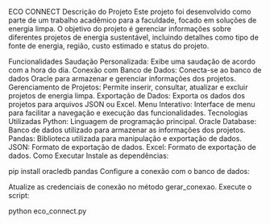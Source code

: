 
ECO CONNECT
Descrição do Projeto
Este projeto foi desenvolvido como parte de um trabalho acadêmico para a faculdade, focado em soluções de energia limpa. O objetivo do projeto é gerenciar informações sobre diferentes projetos de energia sustentável, incluindo detalhes como tipo de fonte de energia, região, custo estimado e status do projeto.

Funcionalidades
Saudação Personalizada: Exibe uma saudação de acordo com a hora do dia.
Conexão com Banco de Dados: Conecta-se ao banco de dados Oracle para armazenar e gerenciar informações dos projetos.
Gerenciamento de Projetos: Permite inserir, consultar, atualizar e excluir projetos de energia limpa.
Exportação de Dados: Exporta os dados dos projetos para arquivos JSON ou Excel.
Menu Interativo: Interface de menu para facilitar a navegação e execução das funcionalidades.
Tecnologias Utilizadas
Python: Linguagem de programação principal.
Oracle Database: Banco de dados utilizado para armazenar as informações dos projetos.
Pandas: Biblioteca utilizada para manipulação e exportação de dados.
JSON: Formato de exportação de dados.
Excel: Formato de exportação de dados.
Como Executar
Instale as dependências:

pip install oracledb pandas
Configure a conexão com o banco de dados:

Atualize as credenciais de conexão no método gerar_conexao.
Execute o script:

python eco_connect.py
